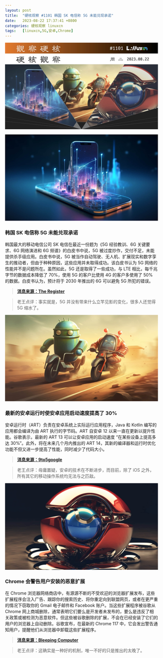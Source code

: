```yaml
---
layout: post
title:	"硬核观察 #1101 韩国 SK 电信称 5G 未能兑现承诺"
date:	2023-08-22 17:37:41 +0800 
categories:	硬核观察 linuxcn 
tags:	[linuxcn,5G,安卓,Chrome]
---
```



![](/Asserts/Images/album/202308/22/173650cmsserym0e43t418.jpg)


![](/Asserts/Images/album/202308/22/173659fyq2c9la2qfye22a.jpg)


### 韩国 SK 电信称 5G 未能兑现承诺


韩国最大的移动电信公司 SK 电信在最近一份题为《5G 经验教训、6G 关键要求、6G 网络演进和 6G 频谱》的白皮书中说，5G 被过度炒作，交付不足，未能提供杀手级应用。白皮书中说，5G 被当作自动驾驶、无人机、扩展现实和数字孪生的推动者，但由于种种原因，这些应用并未取得成功。该白皮书认为 5G 网络的性能并不是问题所在。虽然如此，5G 还是取得了一些成功，与 LTE 相比，每千兆字节的数据成本降低了 70%，使用 5G 的客户比使用 4G 的客户多使用了 50% 的数据。白皮书认为，预计将于 2030 年推出的 6G 可以避免 5G 所犯的错误。



> 
> **[消息来源：The Register](https://www.theregister.com/2023/08/21/sk_telecom_5g_disappointed)**
> 
> 
> 



> 
> 老王点评：事实就是，5G 并没有带来什么立竿见影的变化，很多人还觉得 5G 缩水了。
> 
> 
> 


![](/Asserts/Images/album/202308/22/173710q12c3i1n1kffycd8.jpg)


### 最新的安卓运行时使安卓应用启动速度提高了 30%


安卓运行时（ART）负责在安卓系统上实际运行应用程序，Java 和 Kotlin 编写的应用都会编译为由 ART 执行的字节码。ART 自安卓 12 以来一直在更新以提升性能。谷歌表示，最新的 ART 13 可以让安卓应用的启动速度 “在某些设备上提高多达 30%”。此外，将在未来几个月内推出的 ART 14，其新的编译器和运行时优化功能不但又进一步提高了性能，同时减少了代码大小。



> 
> **[消息来源：9to5google](https://9to5google.com/2023/08/21/android-runtime-13-14-updates/)**
> 
> 
> 



> 
> 老王点评：毋庸置疑，安卓的技术在不断进步，而目前，除了 iOS 之外，所有其它的移动操作系统均无法与之匹敌。
> 
> 
> 


![](/Asserts/Images/album/202308/22/173726dyawyodyaoz5kdgw.jpg)


### Chrome 会警告用户安装的恶意扩展


在 Chrome 浏览器网络商店中，有源源不断的不受欢迎的浏览器扩展发布，这些扩展程序会注入广告、跟踪你的搜索历史、将你重定向到联盟网页，或者在更严重的情况下窃取你的 Gmail 电子邮件和 Facebook 账户。当这些扩展程序被谷歌从 Chrome 网上商城删除，通常表明它们要么是开发者未发布的，要么是违反了相关政策或被检测为恶意软件。但这些被谷歌删除的扩展，不会在已经安装了它们的用户的浏览器上自动删除。谷歌宣布，在最新的 Chrome 117 中，它会发出警告通知用户，提醒他们从浏览器中卸载这些扩展程序。



> 
> **[消息来源：Bleeping Computer](https://www.bleepingcomputer.com/news/google/google-chrome-to-warn-when-installed-extensions-are-malware/)**
> 
> 
> 



> 
> 老王点评：这确实是一种好的机制，唯一不好的只是推出的太晚了。
> 
> 
>
